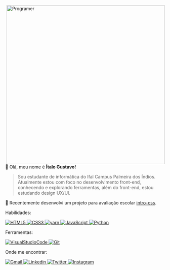 <img src="https://cdn.superprof.com/style/images/landing/categories/8/informatica.png" min-width="400px" max-width="500px" width="500px" align="right" alt="Programer">

💜 Olá, meu nome é <strong>Ítalo Gustavo!</strong>

> Sou estudante de informática do Ifal Campus Palmeira dos Índios. Atualmente estou com foco no desenvolvimento front-end, conhecendo e explorando ferramentas, além do front-end, estou estudando design UX/UI.

🔭 Recentemente desenvolvi um projeto para avaliação escolar [intro-css](https://github.com/Yta-ux/intro_css).

<p align=""left>
    Habilidades:
</p>
<p align="left">
    <a href="#">
        <img src="https://img.shields.io/badge/HTML5-E34F26?style=for-the-badge&logo=html5&logoColor=white" alt="HTML5"/>
    </a>
    <a href="#">
        <img src="https://img.shields.io/badge/CSS3-1572B6?style=for-the-badge&logo=css3&logoColor=white" alt="CSS3"/>
    </a>
    <a href="#">
        <img src="https://img.shields.io/badge/Yarn-2C8EBB?style=for-the-badge&logo=yarn&logoColor=white" alt="yarn">
    </a>
    <a href="#">
        <img src="https://img.shields.io/badge/JavaScript-F7DF1E?style=for-the-badge&logo=javascript&logoColor=black" alt="JavaScript"/>
    </a>
    <a href="#">
        <img src="https://img.shields.io/badge/Python-3776AB?style=for-the-badge&logo=python&logoColor=white" alt="Python">
    </a>
</p>

<p align=""left>
    Ferramentas:
</p>
<p align="left">
    <a href="#">
        <img src="https://img.shields.io/badge/Visual_Studio_Code-0078D4?style=for-the-badge&logo=visual%20studio%20code&logoColor=white" alt="VisualStudioCode">
    </a>
    <a href="#">
        <img src="https://img.shields.io/badge/Git-F05032?style=for-the-badge&logo=git&logoColor=white" alt="Git">
    </a>
</p>

<p align=""left>
    Onde me encontrar:
</p>

<p align="left">
     <a href="mailto:itamelo555@gmail.com">
        <img src="https://img.shields.io/badge/Gmail-D14836?style=for-the-badge&logo=gmail&logoColor=white" alt="Gmail">
    </a>
     <a href="https://www.linkedin.com/in/%C3%ADtalo-gustavo-310a76207/">
        <img src="https://img.shields.io/badge/LinkedIn-0077B5?style=for-the-badge&logo=linkedin&logoColor=white" alt="Linkedin">
    </a>
     <a href="https://twitter.com/ItaGustav16">
        <img src="https://img.shields.io/badge/Twitter-1DA1F2?style=for-the-badge&logo=twitter&logoColor=white" alt="Twitter">
    </a>
     <a href="https://www.instagram.com/yta_gustavo/">
        <img src="https://img.shields.io/badge/Instagram-E4405F?style=for-the-badge&logo=instagram&logoColor=white" alt="Instagram">
    </a>
</p>
